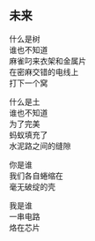 ## 未来

什么是树<br>
谁也不知道<br>
麻雀叼来衣架和金属片<br>
在密麻交错的电线上<br>
打下一个窝<br>

什么是土<br>
谁也不知道<br>
为了完美<br>
蚂蚁填充了<br>
水泥路之间的缝隙<br>

你是谁<br>
我们各自蜷缩在<br>
毫无破绽的壳<br>

我是谁<br>
一串电路<br>
烙在芯片<br>
